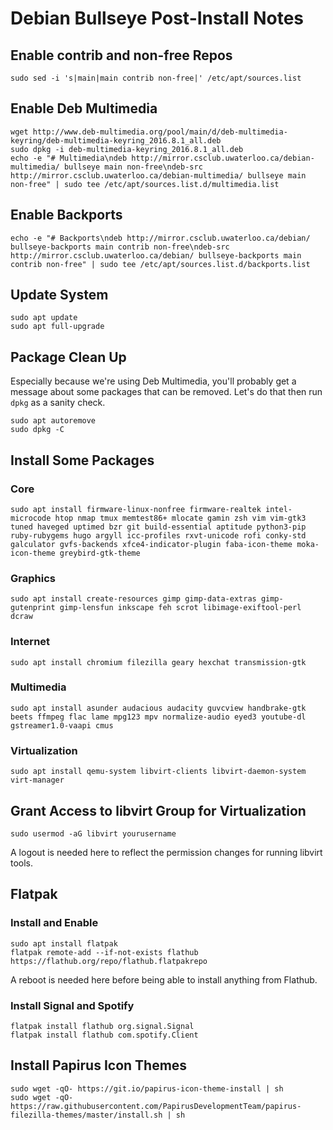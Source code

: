 # Debian Bullseye Post-Install Notes

## Enable contrib and non-free Repos

```console
sudo sed -i 's|main|main contrib non-free|' /etc/apt/sources.list
```

## Enable Deb Multimedia

```console
wget http://www.deb-multimedia.org/pool/main/d/deb-multimedia-keyring/deb-multimedia-keyring_2016.8.1_all.deb
sudo dpkg -i deb-multimedia-keyring_2016.8.1_all.deb
echo -e "# Multimedia\ndeb http://mirror.csclub.uwaterloo.ca/debian-multimedia/ bullseye main non-free\ndeb-src http://mirror.csclub.uwaterloo.ca/debian-multimedia/ bullseye main non-free" | sudo tee /etc/apt/sources.list.d/multimedia.list
```

## Enable Backports

```console
echo -e "# Backports\ndeb http://mirror.csclub.uwaterloo.ca/debian/ bullseye-backports main contrib non-free\ndeb-src http://mirror.csclub.uwaterloo.ca/debian/ bullseye-backports main contrib non-free" | sudo tee /etc/apt/sources.list.d/backports.list
```

## Update System

```console
sudo apt update
sudo apt full-upgrade
```

## Package Clean Up

Especially because we're using Deb Multimedia, you'll probably get a message
about some packages that can be removed. Let's do that then run `dpkg` as a
sanity check.

```console
sudo apt autoremove
sudo dpkg -C
```

## Install Some Packages

### Core

```console
sudo apt install firmware-linux-nonfree firmware-realtek intel-microcode htop nmap tmux memtest86+ mlocate gamin zsh vim vim-gtk3 tuned haveged uptimed bzr git build-essential aptitude python3-pip ruby-rubygems hugo argyll icc-profiles rxvt-unicode rofi conky-std galculator gvfs-backends xfce4-indicator-plugin faba-icon-theme moka-icon-theme greybird-gtk-theme
```

### Graphics

```console
sudo apt install create-resources gimp gimp-data-extras gimp-gutenprint gimp-lensfun inkscape feh scrot libimage-exiftool-perl dcraw
```

### Internet

```console
sudo apt install chromium filezilla geary hexchat transmission-gtk
```

### Multimedia

```console
sudo apt install asunder audacious audacity guvcview handbrake-gtk beets ffmpeg flac lame mpg123 mpv normalize-audio eyed3 youtube-dl gstreamer1.0-vaapi cmus
```

### Virtualization

```console
sudo apt install qemu-system libvirt-clients libvirt-daemon-system virt-manager
```

## Grant Access to libvirt Group for Virtualization

```console
sudo usermod -aG libvirt yourusername
```

A logout is needed here to reflect the permission changes for running libvirt
tools.

## Flatpak

### Install and Enable

```console
sudo apt install flatpak
flatpak remote-add --if-not-exists flathub https://flathub.org/repo/flathub.flatpakrepo
```

A reboot is needed here before being able to install anything from Flathub.

### Install Signal and Spotify

```console
flatpak install flathub org.signal.Signal
flatpak install flathub com.spotify.Client
```

## Install Papirus Icon Themes

```console
sudo wget -qO- https://git.io/papirus-icon-theme-install | sh
sudo wget -qO- https://raw.githubusercontent.com/PapirusDevelopmentTeam/papirus-filezilla-themes/master/install.sh | sh
```
